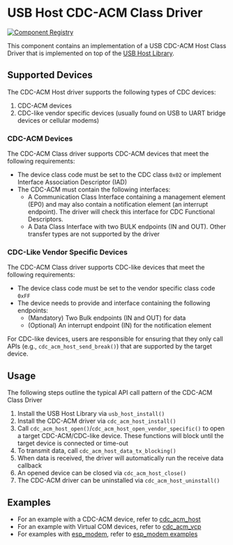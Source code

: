 # USB Host CDC-ACM Class Driver

[![Component Registry](https://components.espressif.com/components/espressif/usb_host_cdc_acm/badge.svg)](https://components.espressif.com/components/espressif/usb_host_cdc_acm)

This component contains an implementation of a USB CDC-ACM Host Class Driver that is implemented on top of the [USB Host Library](https://docs.espressif.com/projects/esp-idf/en/latest/esp32s2/api-reference/peripherals/usb_host.html).

## Supported Devices

The CDC-ACM Host driver supports the following types of CDC devices:

1. CDC-ACM devices
2. CDC-like vendor specific devices (usually found on USB to UART bridge devices or cellular modems)

### CDC-ACM Devices

The CDC-ACM Class driver supports CDC-ACM devices that meet the following requirements:
- The device class code must be set to the CDC class `0x02` or implement Interface Association Descriptor (IAD)
- The CDC-ACM must contain the following interfaces:
    - A Communication Class Interface containing a management element (EP0) and may also contain a notification element (an interrupt endpoint). The driver will check this interface for CDC Functional Descriptors.
    - A Data Class Interface with two BULK endpoints (IN and OUT). Other transfer types are not supported by the driver

### CDC-Like Vendor Specific Devices

The CDC-ACM Class driver supports CDC-like devices that meet the following requirements:
- The device class code must be set to the vendor specific class code `0xFF`
- The device needs to provide and interface containing the following endpoints:
    - (Mandatory) Two Bulk endpoints (IN and OUT) for data
    - (Optional) An interrupt endpoint (IN) for the notification element

For CDC-like devices, users are responsible for ensuring that they only call APIs (e.g., `cdc_acm_host_send_break()`) that are supported by the target device.


## Usage

The following steps outline the typical API call pattern of the CDC-ACM Class Driver

1. Install the USB Host Library via `usb_host_install()`
2. Install the CDC-ACM driver via `cdc_acm_host_install()`
3. Call `cdc_acm_host_open()`/`cdc_acm_host_open_vendor_specific()` to open a target CDC-ACM/CDC-like device. These functions will block until the target device is connected or time-out
4. To transmit data, call `cdc_acm_host_data_tx_blocking()`
5. When data is received, the driver will automatically run the receive data callback
6. An opened device can be closed via `cdc_acm_host_close()`
7. The CDC-ACM driver can be uninstalled via `cdc_acm_host_uninstall()`

## Examples

- For an example with a CDC-ACM device, refer to [cdc_acm_host](https://github.com/espressif/esp-idf/tree/master/examples/peripherals/usb/host/cdc/cdc_acm_host)
- For an example with Virtual COM devices, refer to [cdc_acm_vcp](https://github.com/espressif/esp-idf/tree/master/examples/peripherals/usb/host/cdc/cdc_acm_vcp)
- For examples with [esp_modem](https://components.espressif.com/components/espressif/esp_modem), refer to [esp_modem examples](https://github.com/espressif/esp-protocols/tree/master/components/esp_modem/examples)
